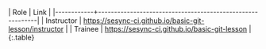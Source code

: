 | Role       | Link                                                      |
|------------+-----------------------------------------------------------|
| Instructor | <https://sesync-ci.github.io/basic-git-lesson/instructor> |
| Trainee    | <https://sesync-ci.github.io/basic-git-lesson>            |
{:.table}
